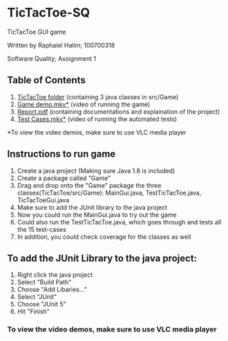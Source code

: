 # TicTacToe-SQ

TicTacToe GUI game

Written by Raphaiel Halim; 100700318

Software Quality; Assignment 1

## Table of Contents

1. [TicTacToe folder](https://github.com/r-halim/TicTacToe-SQ/tree/main/TicTacToe) (containing 3 java classes in src/Game)
2. [Game demo.mkv*](https://github.com/r-halim/TicTacToe-SQ/blob/main/Game%20demo.mkv) (video of running the game)
3. [Report.pdf](https://github.com/r-halim/TicTacToe-SQ/blob/main/Report.pdf) (containing documentations and explaination of the project)
4. [Test Cases.mkv*](https://github.com/r-halim/TicTacToe-SQ/blob/main/Test%20Cases.mkv) (video of running the automated tests)

*To view the video demos, make sure to use VLC media player

## Instructions to run game
1. Create a java project (Making sure Java 1.8 is included)
2. Create a package called "Game"
3. Drag and drop onto the "Game" package the three classes(TicTacToe/src/Game): MainGui.java, TestTicTacToe.java, TicTacToeGui.java
4. Make sure to add the JUnit library to the java project
5. Now you could run the MainGui.java to try out the game
6. Could also run the TestTicTacToe.java, which goes through and tests all the 15 test-cases
7. In addition, you could check coverage for the classes as well

## To add the JUnit Library to the java project:
1. Right click the java project 
2. Select "Build Path" 
3. Choose "Add Libaries..."
4. Select "JUnit"
5. Choose "JUnit 5"
6. Hit "Finish"

### To view the video demos, make sure to use VLC media player
